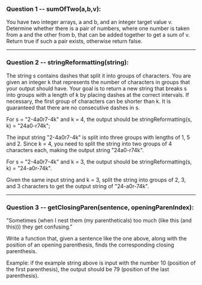 ### Question 1 -- sumOfTwo(a,b,v): 
You have two integer arrays, a and b, and an integer target value v. Determine whether there is a pair of numbers, where one number is taken from a and the other from b, that can be added together to get a sum of v. Return true if such a pair exists, otherwise return false.

---

### Question 2 -- stringReformatting(string): 
The string s contains dashes that split it into groups of characters. You are given an integer k that represents the number of characters in groups that your output should have. Your goal is to return a new string that breaks s into groups with a length of k by placing dashes at the correct intervals. If necessary, the first group of characters can be shorter than k. It is guaranteed that there are no consecutive dashes in s. 

For s = "2-4a0r7-4k" and k = 4, the output should be stringReformatting(s, k) = "24a0-r74k"; 

The input string "2-4a0r7-4k" is split into three groups with lengths of 1, 5 and 2. Since k = 4, you need to split the string into two groups of 4 characters each, making the output string "24a0-r74k". 

For s = "2-4a0r7-4k" and k = 3, the output should be stringReformatting(s, k) = "24-a0r-74k". 

Given the same input string and k = 3, split the string into groups of 2, 3, and 3 characters to get the output string of "24-a0r-74k".

---
### Question 3 -- getClosingParen(sentence, openingParenIndex): 

"Sometimes (when I nest them (my parentheticals) too much (like this (and this))) they get confusing." 

Write a function that, given a sentence like the one above, along with the position of an opening parenthesis, finds the corresponding closing parenthesis. 

Example: if the example string above is input with the number 10 (position of the first parenthesis), the output should be 79 (position of the last parenthesis).
